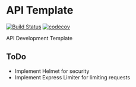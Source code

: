 # API Template

[![Build Status](https://travis-ci.org/EnsembleLab/api-template.svg?branch=master)](https://travis-ci.org/EnsembleLab/api-template)  [![codecov](https://codecov.io/gh/EnsembleLab/api-template/branch/master/graph/badge.svg)](https://codecov.io/gh/EnsembleLab/api-template)



API Development Template


## ToDo

- Implement Helmet for security
- Implement Express Limiter for limiting requests
